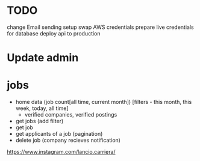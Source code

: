 # TODO
change Email sending setup
swap AWS credentials
prepare live credentials for database
deploy api to production

 # Update admin

# jobs
 - home data (job count[all time, current month]) [filters - this month, this week, today, all time]
   - verified companies, verified postings
 - get jobs (add filter)
 - get job
 - get applicants of a job (pagination)
 - delete job (company recieves notification)

https://www.instagram.com/lancio.carriera/
